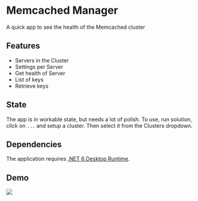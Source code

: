 # Memcached Manager
A quick app to see the health of the Memcached cluster

## Features

* Servers in the Cluster
* Settings per Server
* Get health of Server
* List of keys
* Retrieve keys

## State

The app is in workable state, but needs a lot of polish.  To use, run solution, click on `...` and setup a cluster. Then select it from the Clusters dropdown.

## Dependencies

The application requires [.NET 6 Desktop Runtime](https://dotnet.microsoft.com/en-us/download/dotnet/thank-you/runtime-desktop-6.0.1-windows-x64-installer).

## Demo

[<img src="https://img.youtube.com/vi/2bK2SWHhwDY/maxresdefault.jpg">](https://youtu.be/2bK2SWHhwDY)